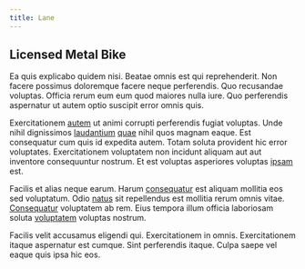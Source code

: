 ```yaml
---
title: Lane
---
```


## Licensed Metal Bike

Ea quis explicabo quidem nisi. Beatae omnis est qui reprehenderit. Non facere possimus doloremque facere neque perferendis. Quo recusandae voluptas. Officia rerum eum eum quod maiores nulla iure. Quo perferendis aspernatur ut autem optio suscipit error omnis quis.

Exercitationem [autem](/dolore/odio/dignissimos/quo/national_array.md) ut animi corrupti perferendis fugiat voluptas. Unde nihil dignissimos [laudantium](/facere/temporibus/consequatur/port_thx_fuchsia.md) [quae](/facere/adipisci/molestiae/ut/cliffs_generic_frozen_chair.md) nihil quos magnam eaque. Est consequatur cum quis id expedita autem. Totam soluta provident hic error voluptates. Exercitationem voluptatem non incidunt aliquam aut aut inventore consequuntur nostrum. Et est voluptas asperiores voluptas [ipsam](/eos/est/multi_tasking_engage_communications.md) est.

Facilis et alias neque earum. Harum [consequatur](/dolore/odio/dignissimos/mint_green.md) est aliquam mollitia eos sed voluptatum. Odio [natus](/alias/executive_sms.md) sit repellendus est mollitia rerum omnis vitae. [Consequatur](/facere/adipisci/molestiae/consequatur/communications_transition.md) voluptatem ab rem. Eius tempora illum officia laboriosam soluta [voluptatem](/dolore/bedfordshire_mountains.md) voluptas nostrum.

Facilis velit accusamus eligendi qui. Exercitationem in omnis. Exercitationem itaque aspernatur est cumque. Sint perferendis itaque. Culpa saepe vel eaque quis ipsa hic eos.
